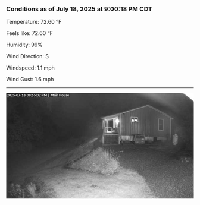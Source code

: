 ### Conditions as of July 18, 2025 at 9:00:18 PM CDT 

Temperature: 72.60 &deg;F

Feels like: 72.60 &deg;F

Humidity: 99%

Wind Direction: S

Windspeed: 1.1 mph

Wind Gust: 1.6 mph

---

<img src="./images/latest.jpeg"/>

